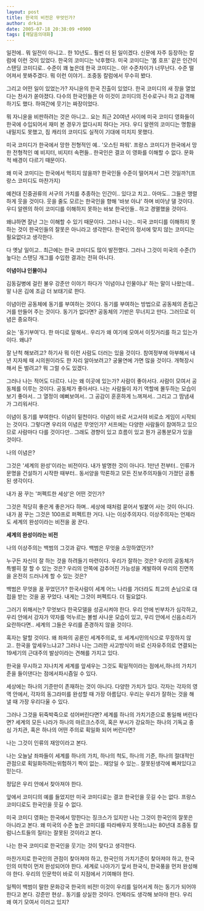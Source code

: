 ```yaml
---
layout: post
title: 한국의 비전은 무엇인가?
author: drkim
date: 2005-07-18 20:38:09 +0900
tags: [깨달음의대화]
---
```

일전에.. 뭐 일전이 아니고.. 한 10년도.. 훨씬 더 된 일이겠다. 신문에 자주 등장하는 칼럼에 이런 것이 있었다. 한국의 코미디는 낙후했다. 미국 코미디는 '봅 호프' 같은 인간이 스탠딩 코미디로.. 수준이 꽤 높은데 한국 코미디는.. 아! 수준차이가 너무난다. 수준 떨어져서 못봐주겠다. 뭐 이런 이야기.. 조중동 칼럼에서 무수히 봤다. 

그리고 어떤 일이 있었는가? 자니윤의 한국 진출이 있었다. 한국 코미디의 새 장을 열었다는 찬사가 쏟아졌다. 다수의 한국인들은 아 이것이 코미디의 진수로구나 하고 감격해 하기도 했다. 하여간에 웃기는 짜장이었다. 

뭐 자니윤을 비판하려는 것은 아니고.. 요는 최근 20여년 사이에 미국 코미디 영화들이 한국에 수입되어서 재미 본 경우가 없다시피 하다는 거다. 우디 알렌의 코미디는 명함을 내밀지도 못했고, 짐 캐리의 코미디도 실적이 기대에 미치지 못했다. 

미국 코미디가 한국에서 망한 전형적인 예.. '오스틴 파워'. 프랑스 코미디가 한국에서 망한 전형적인 예 비지터, 비지터 속편들.. 한국인은 결코 이 영화를 이해할 수 없다. 문화적 배경이 다르기 때문이다. 

왜 미국 코미디는 한국에서 먹히지 않을까? 한국인들 수준이 떨어져서 그런 것일까?(프랑스 코미디도 마찬가지)

예컨대 진중권류의 서구의 가치를 추종하는 인간이.. 있다고 치고.. 아마도.. 그들은 맹렬하게 웃을 것이다. 웃을 줄도 모르는 한국인을 향해 '바보 아냐' 하며 비아냥 댈 것이다. 우디 알렌의 하이 코미디를 이해하지 못하는 바보 한국인들.. 하고 경멸했을 것이다. 

왜냐하면 잘난 그는 이해할 수 있기 때문이다. 그러나 나는.. 미국 코미디를 이해하지 못하는 것이 한국인들의 잘못은 아니라고 생각한다. 한국인의 정서에 맞지 않는 코미디는 필요없다고 생각한다.

다 옛날 일이고.. 최근에는 한국 코미디도 많이 발전했다. 그러나 그것이 미국의 수준(?) 높다는 스탠딩 개그를 수입한 결과는 전혀 아니다. 

**이념이냐 인물이냐**

김동길병에 걸린 불우 강준만 이야기 하다가 '이념이냐 인물이냐' 하는 말이 나왔는데.. 말 나온 김에 조금 더 보태기로 한다. 

이념이란 공동체에 동기를 부여하는 것이다. 동기를 부여하는 방법으로 공동체의 존립근거를 만들어 주는 것이다. 동기가 없다면? 공동체의 기반은 무너지고 만다. 그러므로 이념은 중요하다. 

요는 '동기부여'다. 한 마디로 말해서.. 우리가 왜 여기에 모여서 이짓거리를 하고 있는가이다. 왜냐? 

잘 난척 해보려고? 하기사 뭐 이런 사람도 더러는 있을 것이다. 참여정부에 아부해서 내년 지자체 때 시의원이라도 한 자리 알아보려고? 궁물연에 가면 많을 것이다. 개혁장시 해서 돈 벌려고? 뭐 그럴 수도 있겠다. 

그러나 나는 적어도 다르다. 나는 왜 이곳에 있는가? 사람이 좋아서다. 사람이 모여서 공동체를 이루는 것이다. 공동체가 좋아서다. 나는 사람들이 자기 역할에 몰두하는 모습이 보기 좋아서.. 그 열정이 예뻐보여서.. 그 공감이 훈훈하게 느껴져서.. 그리고 그 땀냄새가 그리워서다. 

이념이 동기를 부여한다. 이념이 밑천이다. 이념이 바로 서고서야 비로소 게임이 시작되는 것이다. 그렇다면 우리의 이념은 무엇인가? 서프에는 다양한 사람들이 참여하고 있으므로 사람마다 다를 것이다만.. 그래도 경향이 있고 흐름이 있고 뭔가 공통분모가 있을 것이다.

나의 이념은? 

그것은 '세계의 완성'이라는 비전이다. 내가 발명한 것이 아니다. 1만년 전부터.. 인류가 문명을 건설하기 시작한 때부터.. 동서양을 막론하고 모든 진보주의자들이 가졌던 공통된 생각이다. 

내가 꿈 꾸는 '퍼펙트한 세상'은 어떤 것인가?

그것은 적당히 좋은게 좋은거다 하며.. 세상에 때처럼 묻어서 빌붙어 사는 것이 아니다. 내가 꿈 꾸는 그것은 100프로 퍼펙트한 거다. 나는 이상주의자다. 이상주의자는 언제라도 세계의 완성이라는 비전을 꿈 꾼다. 

**세계의 완성이라는 비전**

나의 이상주의는 백범의 그것과 같다. 백범은 무엇을 소망하였던가?

누구든 자신이 잘 하는 것을 하려들기 마련이다. 우리가 잘하는 것은? 우리의 공동체가 특별히 잘 할 수 있는 것은? 우리의 안쪽에 감추어진 가능성을 계발하여 우리의 진면목을 온전히 드러나게 할 수 있는 것은?

백범은 무엇을 꿈 꾸었던가? 한국사람이 세계 어느 나라를 가더라도 최고의 손님으로 대접을 받는 것을 꿈 꾸었다. 내게는 그것이 퍼펙트다. 더 필요없다.

그러기 위해서는? 무엇보다 한국모델을 성공시켜야 한다. 우리 안에 빈부차가 심각하고, 우리 안에서 강자가 약자를 억누르는 볼썽 사나운 모습이 있고, 우리 안에서 신음소리가 요란하다면.. 세계의 그들은 우리를 존경하지 않을 것이다. 

혹자는 말할 것이다. 왜 좌파의 공론인 세계주의로, 또 세계시민의식으로 무장하지 않고.. 한국을 앞세우느냐고? 그러나 나는 그러한 사고방식이 바로 신자유주의로 연결되는 19세기의 근대주의 발상이라는 견해를 가지고 있다.

한국을 무시하고 지나치게 세계를 앞세우는 그것도 획일적이라는 점에서,하나의 가치기준을 들이댄다는 점에서파시즘일 수 있다. 

세상에는 하나의 기준만이 존재하는 것이 아니다. 다양한 가치가 있다. 각자는 각자의 영역 안에서, 각자의 동그라미를 완성할 때 가장 아름답다. 우리는 우리가 잘하는 것을 해낼 때 가장 우리다울 수 있다.

그러나 그것을 뒤죽박죽으로 섞어버린다면? 세계를 하나의 가치기준으로 통일해 버린다면? 세계의 모든 나라가 하나의 마르크스주의, 혹은 부시가 강요하는 하나의 기독교 중심 가치관, 혹은 하나의 어떤 주의로 획일화 되어 버린다면? 

나는 그것이 인류의 재앙이라고 본다. 

나는 오늘날 좌파들이 세계를 하나의 가치, 하나의 척도, 하나의 기준, 하나의 절대적인 관점으로 획일화하려는위험하기 짝이 없는.. 재앙일 수 있는.. 잘못된생각에 빠져있다고 믿는다. 

정답은 우리 안에서 찾아져야 한다. 

앞에서 코미디의 예를 들었지만 미국 코미디로는 결코 한국인을 웃길 수는 없다. 프랑스 코미디로도 한국인을 웃길 수 없다. 

미국 코미디 영화는 한국에서 망한다는 징크스가 있지만 나는 그것이 한국인의 잘못은 아니라고 본다. 왜 미국의 수준 높은 코미디를 따라배우지 못하느냐는 80년대 조중동 칼럼니스트들의 질타는 잘못된 것이라고 본다. 

나는 한국 코미디로 한국인을 웃기는 것이 맞다고 생각한다. 

마찬가지로 한국인의 관점이 찾아져야 하고, 한국인의 가치기준이 찾아져야 하고, 한국인의 미학이 먼저 완성되어야 한다. 세계로 나아가기 앞서 한국식, 한국풍을 먼저 완성해야 한다. 우리의 인문학이 바로 이 지점에서 기여해야 한다.

일찍이 백범이 말한 문화강국 한국의 비전! 이것이 우리를 일어서게 하는 동기가 되어야 한다고 본다. 강준만 현상.. 동기를 상실한 것이다. 언제라도 생각해 보아야 한다. 우리 왜 여기 모여서 이러고 있지?